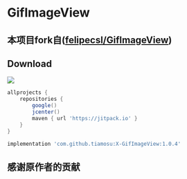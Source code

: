 # GifImageView
## 本项目fork自([felipecsl/GifImageView](https://github.com/felipecsl/GifImageView))

## Download
[![](https://jitpack.io/v/tiamosu/X-GifImageView.svg)](https://jitpack.io/#tiamosu/X-GifImageView)

```groovy
allprojects {
    repositories {
        google()
        jcenter()
        maven { url 'https://jitpack.io' }
    }
}
```

``` groovy
implementation 'com.github.tiamosu:X-GifImageView:1.0.4'
```

## 感谢原作者的贡献


